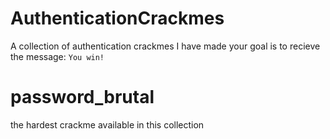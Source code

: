 # AuthenticationCrackmes
A collection of authentication crackmes I have made
your goal is to recieve the message:
`You win!`
# password_brutal
the hardest crackme available in this collection
